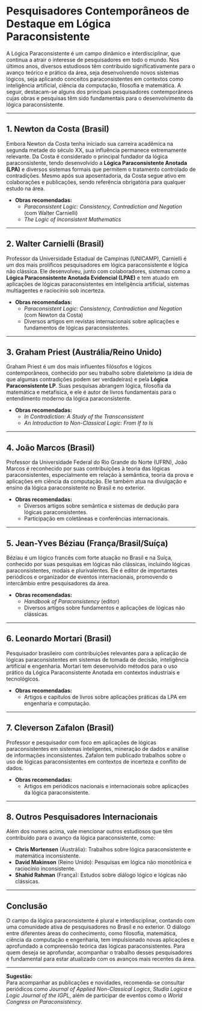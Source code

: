 
# Pesquisadores Contemporâneos de Destaque em Lógica Paraconsistente

A Lógica Paraconsistente é um campo dinâmico e interdisciplinar, que continua a atrair o interesse de pesquisadores em todo o mundo. Nos últimos anos, diversos estudiosos têm contribuído significativamente para o avanço teórico e prático da área, seja desenvolvendo novos sistemas lógicos, seja aplicando conceitos paraconsistentes em contextos como inteligência artificial, ciência da computação, filosofia e matemática. A seguir, destacam-se alguns dos principais pesquisadores contemporâneos cujas obras e pesquisas têm sido fundamentais para o desenvolvimento da lógica paraconsistente.

---

## 1. **Newton da Costa (Brasil)**

Embora Newton da Costa tenha iniciado sua carreira acadêmica na segunda metade do século XX, sua influência permanece extremamente relevante. Da Costa é considerado o principal fundador da lógica paraconsistente, tendo desenvolvido a **Lógica Paraconsistente Anotada (LPA)** e diversos sistemas formais que permitem o tratamento controlado de contradições. Mesmo após sua aposentadoria, da Costa segue ativo em colaborações e publicações, sendo referência obrigatória para qualquer estudo na área.

- **Obras recomendadas:**  
  - *Paraconsistent Logic: Consistency, Contradiction and Negation* (com Walter Carnielli)
  - *The Logic of Inconsistent Mathematics*

---

## 2. **Walter Carnielli (Brasil)**

Professor da Universidade Estadual de Campinas (UNICAMP), Carnielli é um dos mais prolíficos pesquisadores em lógica paraconsistente e lógica não clássica. Ele desenvolveu, junto com colaboradores, sistemas como a **Lógica Paraconsistente Anotada Evidencial (LPAE)** e tem atuado em aplicações de lógicas paraconsistentes em inteligência artificial, sistemas multiagentes e raciocínio sob incerteza.

- **Obras recomendadas:**  
  - *Paraconsistent Logic: Consistency, Contradiction and Negation* (com Newton da Costa)
  - Diversos artigos em revistas internacionais sobre aplicações e fundamentos de lógicas paraconsistentes.

---

## 3. **Graham Priest (Austrália/Reino Unido)**

Graham Priest é um dos mais influentes filósofos e lógicos contemporâneos, conhecido por seu trabalho sobre dialeteísmo (a ideia de que algumas contradições podem ser verdadeiras) e pela **Lógica Paraconsistente LP**. Suas pesquisas abrangem lógica, filosofia da matemática e metafísica, e ele é autor de livros fundamentais para o entendimento moderno da lógica paraconsistente.

- **Obras recomendadas:**  
  - *In Contradiction: A Study of the Transconsistent*
  - *An Introduction to Non-Classical Logic: From If to Is*

---

## 4. **João Marcos (Brasil)**

Professor da Universidade Federal do Rio Grande do Norte (UFRN), João Marcos é reconhecido por suas contribuições à teoria das lógicas paraconsistentes, especialmente em relação à semântica, teoria da prova e aplicações em ciência da computação. Ele também atua na divulgação e ensino da lógica paraconsistente no Brasil e no exterior.

- **Obras recomendadas:**  
  - Diversos artigos sobre semântica e sistemas de dedução para lógicas paraconsistentes.
  - Participação em coletâneas e conferências internacionais.

---

## 5. **Jean-Yves Béziau (França/Brasil/Suíça)**

Béziau é um lógico francês com forte atuação no Brasil e na Suíça, conhecido por suas pesquisas em lógicas não clássicas, incluindo lógicas paraconsistentes, modais e plurivalentes. Ele é editor de importantes periódicos e organizador de eventos internacionais, promovendo o intercâmbio entre pesquisadores da área.

- **Obras recomendadas:**  
  - *Handbook of Paraconsistency* (editor)
  - Diversos artigos sobre fundamentos e aplicações de lógicas não clássicas.

---

## 6. **Leonardo Mortari (Brasil)**

Pesquisador brasileiro com contribuições relevantes para a aplicação de lógicas paraconsistentes em sistemas de tomada de decisão, inteligência artificial e engenharia. Mortari tem desenvolvido métodos para o uso prático da Lógica Paraconsistente Anotada em contextos industriais e tecnológicos.

- **Obras recomendadas:**  
  - Artigos e capítulos de livros sobre aplicações práticas da LPA em engenharia e computação.

---

## 7. **Cleverson Zafalon (Brasil)**

Professor e pesquisador com foco em aplicações de lógicas paraconsistentes em sistemas inteligentes, mineração de dados e análise de informações inconsistentes. Zafalon tem publicado trabalhos sobre o uso de lógicas paraconsistentes em contextos de incerteza e conflito de dados.

- **Obras recomendadas:**  
  - Artigos em periódicos nacionais e internacionais sobre aplicações da lógica paraconsistente.

---

## 8. **Outros Pesquisadores Internacionais**

Além dos nomes acima, vale mencionar outros estudiosos que têm contribuído para o avanço da lógica paraconsistente, como:

- **Chris Mortensen** (Austrália): Trabalhos sobre lógica paraconsistente e matemática inconsistente.
- **David Makinson** (Reino Unido): Pesquisas em lógica não monotônica e raciocínio inconsistente.
- **Shahid Rahman** (França): Estudos sobre diálogo lógico e lógicas não clássicas.

---

## **Conclusão**

O campo da lógica paraconsistente é plural e interdisciplinar, contando com uma comunidade ativa de pesquisadores no Brasil e no exterior. O diálogo entre diferentes áreas do conhecimento, como filosofia, matemática, ciência da computação e engenharia, tem impulsionado novas aplicações e aprofundado a compreensão teórica das lógicas paraconsistentes. Para quem deseja se aprofundar, acompanhar o trabalho desses pesquisadores é fundamental para estar atualizado com os avanços mais recentes da área.

---

**Sugestão:**  
Para acompanhar as publicações e novidades, recomenda-se consultar periódicos como *Journal of Applied Non-Classical Logics*, *Studia Logica* e *Logic Journal of the IGPL*, além de participar de eventos como o *World Congress on Paraconsistency*.
```
